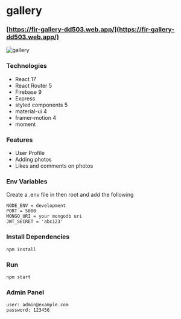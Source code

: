 # gallery

### [https://fir-gallery-dd503.web.app/](https://fir-gallery-dd503.web.app/)

![gallery](https://user-images.githubusercontent.com/40764780/142878993-88d09ccd-1f9e-433d-9bda-cda72f6da339.png)

### Technologies
- React 17
- React Router 5
- Firebase 9
- Express
- styled components 5
- material-ui 4
- framer-motion 4
- moment

### Features

- User Profile
- Adding photos
- Likes and comments on photos


### Env Variables
Create a .env file in then root and add the following

```
NODE_ENV = development
PORT = 5000
MONGO_URI = your mongodb uri
JWT_SECRET = 'abc123'
```

### Install Dependencies
```
npm install

```
### Run
```
npm start

```

### Admin Panel
```
user: admin@example.com
password: 123456
```
